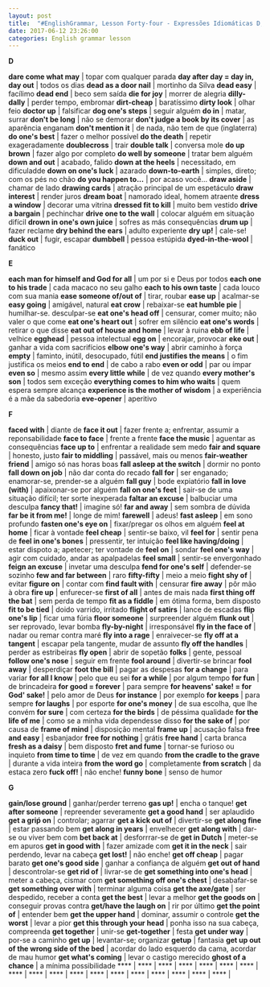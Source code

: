 ```yaml
---
layout: post
title:  "#EnglishGrammar, Lesson Forty-four - Expressões Idiomáticas D, E, F"
date: 2017-06-12 23:26:00
categories: English grammar lesson
---
```


**D**

**dare come what may** | topar com qualquer parada
**day after day = day in, day out** | todos os dias
**dead as a door nail** | mortinho da Silva
**dead easy** | facílimo
**dead end** | beco sem saída
**die for joy** | morrer de alegria
**dilly-dally** | perder tempo, embromar
**dirt-cheap** | baratíssimo
**dirty look** | olhar feio
**doctor up** | falsificar
**dog one's steps** | seguir alguém
**do in** | matar, surrar
**don't be long** | não se demorar
**don't judge a book by its cover** | as aparência enganam
**don't mention it** | de nada, não tem de que (inglaterra)
**do one's best** | fazer o melhor possível
**do the death** | repetir exageradamente
**doublecross** | trair
**double talk** | conversa mole
**do up brown** | fazer algo por completo
**do well by someone** | tratar bem alguém
**down and out** | acabado, falido
**down at the heels** | necessitado, em dificuladde
**down on one's luck** | azarado
**down-to-earth** | simples, direto; com os pés no chão
**do you happen to...** | por acaso você...
**draw aside** | chamar de lado
**drawing cards** | atração principal de um espetáculo
**draw interest** | render juros
**dream boat** | namorado ideal, homem atraente
**dress a window** | decorar uma vitrina
**dressed fit to kill** | muito bem vestido
**drive a bargain** | pechinchar
**drive one to the wall** | colocar alguém em situação difícil
**drown in one's own juice** | sofres as más consequências
**drum up** | fazer reclame
**dry behind the ears** | adulto experiente
**dry up!** | cale-se!
**duck out** | fugir, escapar
**dumbbell** | pessoa estúpida
**dyed-in-the-wool** | fanático

**E**

**each man for himself and God for all** | um por si e Deus por todos
**each one to his trade** | cada macaco no seu galho
**each to his own taste** | cada louco com sua mania
**ease someone of/out of** | tirar, roubar
**ease up** | acalmar-se
**easy going** | amigável, natural
**eat crow** | rebaixar-se
**eat humble pie** | humilhar-se. desculpar-se
**eat one's head off** | censurar, comer muito; não valer o que come
**eat one's heart out** | sofrer em silêncio
**eat one's words** | retirar o que disse
**eat out of house and home** | levar à ruina
**ebb of life** | velhice
**egghead** | pessoa intelectual
**egg on** | encorajar, provocar
**eke out** | ganhar a vida com sacrifícios
**elbow one's way** | abrir caminho à força
**empty** | faminto, inútil, desocupado, fútil
**end justifies the means** | o fim justifica os meios
**end to end** | de cabo a rabo
**even or odd** | par ou ímpar
**even so** | mesmo assim
**every little while** | de vez quando
**every mother's son** | todos sem exceção
**everything comes to him who waits** | quem espera sempre alcança
**experience is the mother of wisdom** | a experiência é a mãe da sabedoria
**eve-opener** | aperitivo

**F**

**faced with** | diante de
**face it out** | fazer frente a; enfrentar, assumir a reponsabilidade
**face to face** | frente a frente
**face the music** | aguentar as consequências
**face up to** | enfrentar a realidade sem medo
**fair and square** | honesto, justo
**fair to middling** | passável, mais ou menos
**fair-weather friend** | amigo só nas horas boas
**fall asleep at the switch** | dormir no ponto
**fall down on job** | não dar conta do recado
**fall for** | ser enganado; enamorar-se, prender-se a alguém
**fall guy** | bode expiatório
**fall in love (with)** | apaixonar-se por alguém
**fall on one's feet** | sair-se de uma situação difícil; ter sorte inexperada
**faltar an excuse** | balbuciar uma desculpa
**fancy that!** | imagine só!
**far and away** | sem sombra de dúvida
**far be it from me!** | longe de mim!
**farewell** | adeus!
**fast asleep** | em sono profundo
**fasten one's eye on** | fixar/pregar os olhos em alguém
**feel at home** | ficar à vontade
**feel cheap** | sentir-se baixo, vil
**feel for** | sentir pena de
**feel in one's bones** |  pressentir, ter intuição
**feel like having/doing** | estar dispoto a; apetecer; ter vontade de
**feel on** | sondar
**feel one's way** | agir com cuidado, andar as apalpadelas
**feel small** | sentir-se envergonhado
**feign an excuse** | invetar uma desculpa
**fend for one's self** | defender-se sozinho
**few and far between** | raro
**fifty-fifty** | meio a meio
**fight shy of** | evitar
**figure on** | contar com
**find fault with** | censurar
**fire away** | pôr mão à obra
**fire up** | enfurecer-se
**first of all** | antes de mais nada
**first thing off the bat** | sem perda de tempo
**fit as a fiddle** | em ótima forma, bem disposto
**fit to be tied** | doido varrido, irritado
**flight of satirs** | lance de escadas
**flip one's lip** | ficar uma fúria
**floor someone** | surpreender alguém
**flunk out** | ser reprovado, levar bomba
**fly-by-night** | irresponsável
**fly in the face of** | nadar ou remar contra maré
**fly into a rage** | enraivecer-se
**fly off at a tangent** | escapar pela tangente, mudar de assunto
**fly off the handles** | perder as estribeiras
**fly open** | abrir de sopetão
**folks** | gente, pessoal
**follow one's nose** | seguir em frente
**fool around** | divertir-se brincar
**fool away** | desperdiçar
**foot the bill** | pagar as despesas
**for a change** | para variar
**for all I know** | pelo que eu sei
**for a while** | por algum tempo
**for fun** | de brincadeira
**for good = forever** | para sempre
**for heavens' sake! = for God' sake!** | pelo amor de Deus
**for instance** | por exemplo
**for keeps** | para sempre
**for laughs** | por esporte
**for one's money** | de sua escolha, que lhe convém
**for sure** | com certeza
**for the birds** | de péssima qualidade
**for the life of me** | como se a minha vida dependesse disso
**for the sake of** | por causa de
**frame of mind** | disposição mental
**frame up** | acusação falsa
**free and easy** | esbanjador
**free for nothing** | grátis
**free hand** | carta branca
**fresh as a daisy** | bem disposto
**fret and fume** | tornar-se furioso ou inquieto
**from time to time** | de vez em quando
**from the cradle to the grave** | durante a vida inteira
**from the word go** | completamente
**from scratch** | da estaca zero
**fuck off!** | não enche!
**funny bone** | senso de humor

**G**

**gain/lose ground** | ganhar/perder terreno
**gas up!** | encha o tanque!
**get after someone** | repreender severamente
**get a good hand** | ser aplaudido
**get a griṕ on** | controlar; agarrar
**get a kick out of** | divertir-se
**get along fine** | estar passando bem
**get along in years** | envelhecer
**get along with** | dar-se ou viver bem com
**bet back at** | desforrrar-se de
**get in Dutch** | meter-se em apuros
**get in good with** | fazer amizade com
**get it in the neck** | sair perdendo, levar na cabeça
**get lost!** | não enche!
**get off cheap** | pagar barato
**get one's good side** | ganhar a confiança de alguém
**get out of hand** | descontrolar-se
**get rid of** | livrar-se de 
**get something into one's head** | meter a cabeça, cismar com
**get something off one's chest** | desabafar-se
**get something over with** | terminar alguma coisa
**get the axe/gate** | ser despedido, receber a conta
**get the best** | levar a melhor
**get the goods on** | conseguir provas contra
**get/have the laugh on** | rir por último
**get the point of** | entender bem
**get the upper hand** | dominar, assumir o controle
**get the worst** | levar a pior
**get this through your head** | ponha isso na sua cabeça, compreenda
**get together** | unir-se
**get-together** | festa
**get under way** | por-se a caminho
**get up** | levantar-se; organizar
**getup** | fantasia
**get up out of the wrong side of the bed** | acordar do lado esquerdo da cama, acordar de mau humor
**get what's coming** | levar o castigo merecido
**ghost of a chance** | a mínima possibilidade
**** | 
**** | 
**** | 
**** | 
**** | 
**** | 
**** | 
**** | 
**** | 
**** | 
**** | 
**** | 
**** | 
**** | 
**** | 
**** | 
**** | 
**** | 